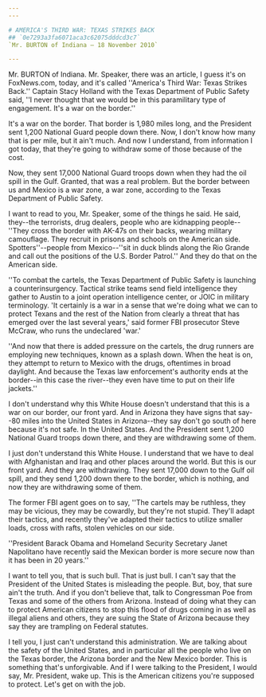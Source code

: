 ```yaml
---
---

# AMERICA'S THIRD WAR: TEXAS STRIKES BACK
## `0e7293a3fa6071aca3c62075dddcd3c7`
`Mr. BURTON of Indiana — 18 November 2010`

---
```



Mr. BURTON of Indiana. Mr. Speaker, there was an article, I guess 
it's on FoxNews.com, today, and it's called ''America's Third War: 
Texas Strikes Back.'' Captain Stacy Holland with the Texas Department 
of Public Safety said, ''I never thought that we would be in this 
paramilitary type of engagement. It's a war on the border.''

It's a war on the border. That border is 1,980 miles long, and the 
President sent 1,200 National Guard people down there. Now, I don't 
know how many that is per mile, but it ain't much. And now I 
understand, from information I got today, that they're going to 
withdraw some of those because of the cost.

Now, they sent 17,000 National Guard troops down when they had the 
oil spill in the Gulf. Granted, that was a real problem. But the border 
between us and Mexico is a war zone, a war zone, according to the Texas 
Department of Public Safety.



I want to read to you, Mr. Speaker, some of the things he said. He 
said, they--the terrorists, drug dealers, people who are kidnapping 
people--''They cross the border with AK-47s on their backs, wearing 
military camouflage. They recruit in prisons and schools on the 
American side. Spotters''--people from Mexico--''sit in duck blinds 
along the Rio Grande and call out the positions of the U.S. Border 
Patrol.'' And they do that on the American side.

''To combat the cartels, the Texas Department of Public Safety is 
launching a counterinsurgency. Tactical strike teams send field 
intelligence they gather to Austin to a joint operation intelligence 
center, or JOIC in military terminology. 'It certainly is a war in a 
sense that we're doing what we can to protect Texans and the rest of 
the Nation from clearly a threat that has emerged over the last several 
years,' said former FBI prosecutor Steve McCraw, who runs the 
undeclared 'war.'

''And now that there is added pressure on the cartels, the drug 
runners are employing new techniques, known as a splash down. When the 
heat is on, they attempt to return to Mexico with the drugs, oftentimes 
in broad daylight. And because the Texas law enforcement's authority 
ends at the border--in this case the river--they even have time to put 
on their life jackets.''

I don't understand why this White House doesn't understand that this 
is a war on our border, our front yard. And in Arizona they have signs 
that say--80 miles into the United States in Arizona--they say don't go 
south of here because it's not safe. In the United States. And the 
President sent 1,200 National Guard troops down there, and they are 
withdrawing some of them.

I just don't understand this White House. I understand that we have 
to deal with Afghanistan and Iraq and other places around the world. 
But this is our front yard. And they are withdrawing. They sent 17,000 
down to the Gulf oil spill, and they send 1,200 down there to the 
border, which is nothing, and now they are withdrawing some of them.

The former FBI agent goes on to say, ''The cartels may be ruthless, 
they may be vicious, they may be cowardly, but they're not stupid. 
They'll adapt their tactics, and recently they've adapted their tactics 
to utilize smaller loads, cross with rafts, stolen vehicles on our 
side.

''President Barack Obama and Homeland Security Secretary Janet 
Napolitano have recently said the Mexican border is more secure now 
than it has been in 20 years.''

I want to tell you, that is such bull. That is just bull. I can't say 
that the President of the United States is misleading the people. But, 
boy, that sure ain't the truth. And if you don't believe that, talk to 
Congressman Poe from Texas and some of the others from Arizona. Instead 
of doing what they can to protect American citizens to stop this flood 
of drugs coming in as well as illegal aliens and others, they are suing 
the State of Arizona because they say they are trampling on Federal 
statutes.

I tell you, I just can't understand this administration. We are 
talking about the safety of the United States, and in particular all 
the people who live on the Texas border, the Arizona border and the New 
Mexico border. This is something that's unforgivable. And if I were 
talking to the President, I would say, Mr. President, wake up. This is 
the American citizens you're supposed to protect. Let's get on with the 
job.
